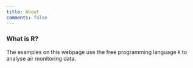 ```yaml
---
title: About
comments: false
---
```


### What is R?

The examples on this webpage use the free programming language `R` to analyse air monitoring data. 
